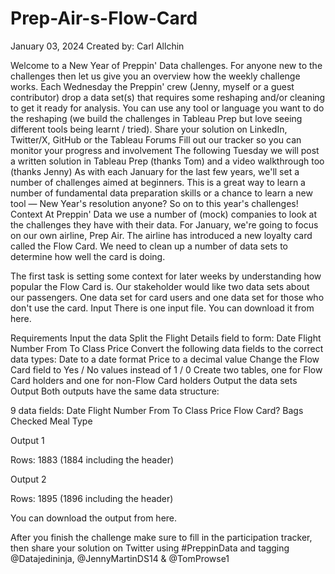 # Prep-Air-s-Flow-Card

January 03, 2024
Created by: Carl Allchin

Welcome to a New Year of Preppin' Data challenges. For anyone new to the challenges then let us give you an overview how the weekly challenge works. 
Each Wednesday the Preppin' crew (Jenny, myself or a guest contributor) drop a data set(s) that requires some reshaping and/or cleaning to get it ready for analysis. 
You can use any tool or language you want to do the reshaping (we build the challenges in Tableau Prep but love seeing different tools being learnt / tried).
Share your solution on LinkedIn, Twitter/X, GitHub or the Tableau Forums
Fill out our tracker so you can monitor your progress and involvement
The following Tuesday we will post a written solution in Tableau Prep (thanks Tom) and a video walkthrough too (thanks Jenny)
As with each January for the last few years, we'll set a number of challenges aimed at beginners. This is a great way to learn a number of fundamental data preparation skills or a chance to learn a new tool — New Year's resolution anyone? So on to this year's challenges!
Context
At Preppin' Data we use a number of (mock) companies to look at the challenges they have with their data. For January, we're going to focus on our own airline, Prep Air. The airline has introduced a new loyalty card called the Flow Card. We need to clean up a number of data sets to determine how well the card is doing. 

The first task is setting some context for later weeks by understanding how popular the Flow Card is. Our stakeholder would like two data sets about our passengers. One data set for card users and one data set for those who don't use the card. 
Input
There is one input file. You can download it from here.


Requirements
Input the data
Split the Flight Details field to form:
Date 
Flight Number
From
To
Class
Price
Convert the following data fields to the correct data types:
Date to a date format
Price to a decimal value
Change the Flow Card field to Yes / No values instead of 1 / 0
Create two tables, one for Flow Card holders and one for non-Flow Card holders
Output the data sets
Output
Both outputs have the same data structure:

9 data fields:
Date
Flight Number
From
To
Class
Price
Flow Card?
Bags Checked
Meal Type

Output 1

Rows: 1883 (1884 including the header)

Output 2


Rows: 1895 (1896 including the header)

You can download the output from here.

After you finish the challenge make sure to fill in the participation tracker, then share your solution on Twitter using #PreppinData and tagging @Datajedininja, @JennyMartinDS14 & @TomProwse1
